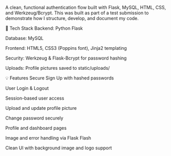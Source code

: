 A clean, functional authentication flow built with Flask, MySQL, HTML, CSS, and Werkzeug/Bcrypt. This was built as part of a test submission to demonstrate how I structure, develop, and document my code.

🔧 Tech Stack
Backend: Python Flask

Database: MySQL

Frontend: HTML5, CSS3 (Poppins font), Jinja2 templating

Security: Werkzeug & Flask-Bcrypt for password hashing

Uploads: Profile pictures saved to static/uploads/

💡 Features
Secure Sign Up with hashed passwords

User Login & Logout

Session-based user access

Upload and update profile picture

Change password securely

Profile and dashboard pages

Image and error handling via Flask Flash

Clean UI with background image and logo support

